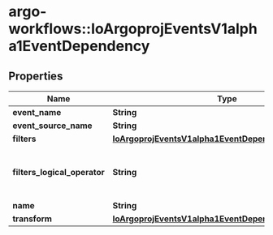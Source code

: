 # argo-workflows::IoArgoprojEventsV1alpha1EventDependency

## Properties
Name | Type | Description | Notes
------------ | ------------- | ------------- | -------------
**event_name** | **String** |  | [optional] 
**event_source_name** | **String** |  | [optional] 
**filters** | [**IoArgoprojEventsV1alpha1EventDependencyFilter**](IoArgoprojEventsV1alpha1EventDependencyFilter.md) |  | [optional] 
**filters_logical_operator** | **String** | FiltersLogicalOperator defines how different filters are evaluated together. Available values: and (&amp;&amp;), or (||) Is optional and if left blank treated as and (&amp;&amp;). | [optional] 
**name** | **String** |  | [optional] 
**transform** | [**IoArgoprojEventsV1alpha1EventDependencyTransformer**](IoArgoprojEventsV1alpha1EventDependencyTransformer.md) |  | [optional] 


